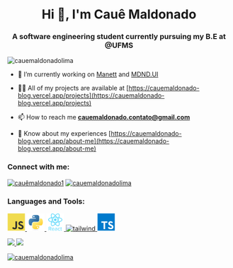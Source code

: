 <h1 align="center">Hi 👋, I'm Cauê Maldonado</h1>
<h3 align="center">A software engineering student currently pursuing my B.E at @UFMS</h3>

<p align="left"> <img src="https://komarev.com/ghpvc/?username=cauemaldonadolima&label=Profile%20views&color=0e75b6&style=flat" alt="cauemaldonadolima" /> </p>

- 🔭 I’m currently working on [Manett](https://github.com/CaueMaldonadoLima/manett) and [MDND.UI](https://github.com/CaueMaldonadoLima/mdnd.ui)

- 👨‍💻 All of my projects are available at [https://cauemaldonado-blog.vercel.app/projects](https://cauemaldonado-blog.vercel.app/projects)

- 📫 How to reach me **cauemaldonado.contato@gmail.com**

- 📄 Know about my experiences [https://cauemaldonado-blog.vercel.app/about-me](https://cauemaldonado-blog.vercel.app/about-me)

<h3 align="left">Connect with me:</h3>
<p align="left">
<a href="https://linkedin.com/in/cauêmaldonado1" target="blank"><img align="center" src="https://raw.githubusercontent.com/rahuldkjain/github-profile-readme-generator/master/src/images/icons/Social/linked-in-alt.svg" alt="cauêmaldonado1" height="30" width="40" /></a>
<a href="https://www.leetcode.com/cauemaldonadolima" target="blank"><img align="center" src="https://raw.githubusercontent.com/rahuldkjain/github-profile-readme-generator/master/src/images/icons/Social/leet-code.svg" alt="cauemaldonadolima" height="30" width="40" /></a>
</p>

<h3 align="left">Languages and Tools:</h3>
<p align="left"> <a href="https://developer.mozilla.org/en-US/docs/Web/JavaScript" target="_blank" rel="noreferrer"> <img src="https://raw.githubusercontent.com/devicons/devicon/master/icons/javascript/javascript-original.svg" alt="javascript" width="40" height="40"/> </a> <a href="https://www.python.org" target="_blank" rel="noreferrer"> <img src="https://raw.githubusercontent.com/devicons/devicon/master/icons/python/python-original.svg" alt="python" width="40" height="40"/> </a> <a href="https://reactjs.org/" target="_blank" rel="noreferrer"> <img src="https://raw.githubusercontent.com/devicons/devicon/master/icons/react/react-original-wordmark.svg" alt="react" width="40" height="40"/> </a> <a href="https://tailwindcss.com/" target="_blank" rel="noreferrer"> <img src="https://www.vectorlogo.zone/logos/tailwindcss/tailwindcss-icon.svg" alt="tailwind" width="40" height="40"/> </a> <a href="https://www.typescriptlang.org/" target="_blank" rel="noreferrer"> <img src="https://raw.githubusercontent.com/devicons/devicon/master/icons/typescript/typescript-original.svg" alt="typescript" width="40" height="40"/> </a> </p>

<p>
  <a href="https://github.com/CaueMaldonadoLima">
  <img height="180em" src="https://github-readme-stats.vercel.app/api?username=CaueMaldonadoLima&show_icons=true&theme=cobalt&include_all_commits=true&count_private=true"/>
  <img height="180em" src="https://github-readme-stats.vercel.app/api/top-langs/?username=CaueMaldonadoLima&layout=compact&langs_count=7&theme=cobalt"/>
<p>

<p><img align="center" src="https://github-readme-streak-stats.herokuapp.com/?user=cauemaldonadolima&theme=cobalt" alt="cauemaldonadolima" /></p>

